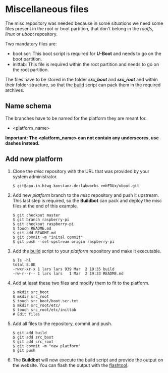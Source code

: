 # Miscellaneous files

The misc repository was needed because in some situations we need some files
present in the root or boot partition, that don't belong in the *rootfs*,
*linux* or *uboot* repository.

Two mandatory files are:
* boot.scr: This boot script is required for **U-Boot** and needs to go on the
  boot partition.
* inittab: This file is required within the root partition and needs to go on the root
  partition.

The files have to be stored in the folder ***src_boot*** and ***src_root*** and
within their folder structure, so that the [build](usage/misc/files/build)
script can pack them in the required archives.

## Name schema
The branches have to be named for the platform they are meant for.
* \<platform\_name\>

**Important: The \<platform\_name\> can not contain any underscores, use dashes
instead.**

## Add new platform

1. Clone the *misc* repository with the URL that was provided by your system
   administrator.
   ```
   $ git@apu.in.htwg-konstanz.de:labworks-embEDUx/uboot.git
   ```

1. Add new *platform* branch to the *misc* repository and push it upstream.
This last step is required, so the **Buildbot** can pack and deploy the misc
files at the end of this example.
   ```
   $ git checkout master
   $ git branch raspberry-pi
   $ git checkout raspberry-pi
   $ touch README.md
   $ git add README.md
   $ git commit -m "inital commit"
   $ git push --set-upstream origin raspberry-pi 
   ```

1. Add the [build](usage/misc/files/build) script to your *platform* repository
and make it executable.
   ```
   $ ls -hl
   total 8.0K
   -rwxr-xr-x 1 lars lars 939 Mar  2 19:35 build
   -rw-r--r-- 1 lars lars   1 Mar  2 19:33 README.md
   ```

1. Add at least these two files and modify them to fit to the platform.
   ```
   $ mkdir src_boot
   $ mkdir src_root
   $ touch src_boot/boot.scr.txt
   $ mkdir src_root/etc/
   $ touch src_root/etc/inittab
   # Edit files
   ```

1. Add all files to the repository, commit and push.
   ```
   $ git add build
   $ git add src_boot
   $ git add src_root
   $ git commit -m "new platform"
   $ git push
   ```

1. The **Buildbot** will now execute the build script and provide the output on the website. You can flash the output with the [flashtool](usage/flashtool/README.md).
